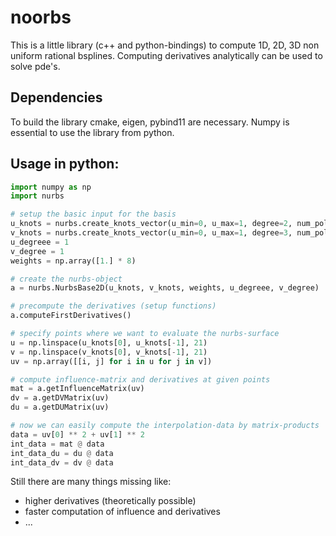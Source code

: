 # noorbs

This is a little library (c++ and python-bindings) to compute 1D, 2D, 3D non uniform rational bsplines. Computing derivatives analytically can be used to solve pde's.

## Dependencies  
To build the library cmake, eigen, pybind11 are necessary. Numpy is essential to use the library from python.

## Usage in python:  

```python
import numpy as np
import nurbs

# setup the basic input for the basis
u_knots = nurbs.create_knots_vector(u_min=0, u_max=1, degree=2, num_poles=4)
v_knots = nurbs.create_knots_vector(u_min=0, u_max=1, degree=3, num_poles=4)
u_degreee = 1
v_degree = 1
weights = np.array([1.] * 8)

# create the nurbs-object
a = nurbs.NurbsBase2D(u_knots, v_knots, weights, u_degreee, v_degree)

# precompute the derivatives (setup functions)
a.computeFirstDerivatives()

# specify points where we want to evaluate the nurbs-surface
u = np.linspace(u_knots[0], u_knots[-1], 21)
v = np.linspace(v_knots[0], v_knots[-1], 21)
uv = np.array([[i, j] for i in u for j in v])

# compute influence-matrix and derivatives at given points
mat = a.getInfluenceMatrix(uv)
dv = a.getDVMatrix(uv)
du = a.getDUMatrix(uv)

# now we can easily compute the interpolation-data by matrix-products
data = uv[0] ** 2 + uv[1] ** 2 
int_data = mat @ data
int_data_du = du @ data
int_data_dv = dv @ data
```


Still there are many things missing like:  
- higher derivatives (theoretically possible)
- faster computation of influence and derivatives
- ...